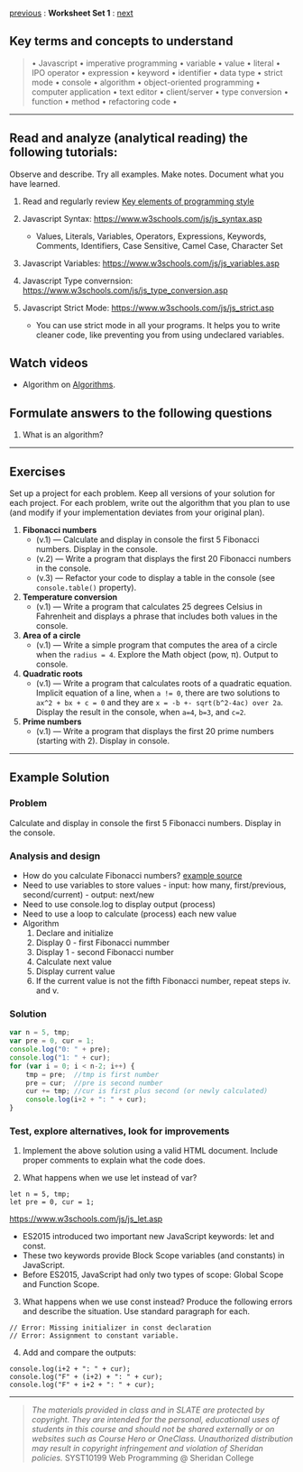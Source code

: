 [previous]() 
: **Worksheet Set 1**
: [next](set02.md)


## Key terms and concepts to understand
> &bull; Javascript  &bull; imperative programming  &bull; variable  &bull; value  &bull; literal  &bull; IPO operator &bull; expression  &bull; keyword  &bull; identifier  &bull;  data type &bull; strict mode  &bull; console  &bull;  algorithm  &bull; object-oriented programming  &bull; computer application  &bull;  text editor  &bull; client/server  &bull;  type conversion  &bull; function &bull; method &bull; refactoring code &bull;
> 
---



## Read and analyze (analytical reading) the following tutorials:
Observe and describe. Try all examples. Make notes. Document what you have learned.

1. Read and regularly review [Key elements of programming style](../noteworthy/key_elements_of_programming.md)

1. Javascript Syntax: https://www.w3schools.com/js/js_syntax.asp
    - Values, Literals, Variables, Operators, Expressions, Keywords, Comments, Identifiers, Case Sensitive, Camel Case, Character Set

2. Javascript Variables: https://www.w3schools.com/js/js_variables.asp

3. Javascript Type convernsion: https://www.w3schools.com/js/js_type_conversion.asp

4. Javascript Strict Mode: https://www.w3schools.com/js/js_strict.asp

    - You can use strict mode in all your programs. It helps you to write cleaner code, like preventing you from using undeclared variables.



## Watch videos

- Algorithm on [Algorithms](https://youtu.be/6hfOvs8pY1k). 



## Formulate answers to the following questions
1. What is an algorithm?


---


## Exercises
Set up a project for each problem. Keep all versions of your solution for each project.  For each problem, write out the
algorithm that you plan to use (and modify if your implementation deviates from your original
plan).


1. **Fibonacci numbers** 
	- (v.1) &mdash; Calculate and display in console the first 5 Fibonacci numbers. Display in the console.
	- (v.2) &mdash; Write a program that displays the first 20 Fibonacci numbers in the console.
	- (v.3) &mdash; Refactor your code to display a table in the console (see `console.table()` property).
2. **Temperature conversion** 
	- (v.1) &mdash; Write a program that calculates 25 degrees Celsius in Fahrenheit and displays a phrase that includes both values in the console.
6. **Area of a circle** 
	- (v.1) &mdash;  Write a simple program that computes the area of a circle when the `radius = 4`. Explore the Math object (pow, π). Output to console.
7. **Quadratic roots** 
	- (v.1) &mdash; Write a program that calculates roots of a quadratic equation. Implicit equation of a line, when `a != 0`, there are two solutions to `ax^2 + bx + c = 0` and they are `x = -b +- sqrt(b^2-4ac) over 2a`. Display the result in the console, when `a=4`, `b=3`, and `c=2`.
8. **Prime numbers** 
	- (v.1) &mdash; Write a program that displays the first 20 prime numbers (starting with 2). Display in console.

---

## Example Solution

### Problem
Calculate and display in console the first 5 Fibonacci numbers. Display in the console.

### Analysis and design
- How do you calculate Fibonacci numbers? [example source](https://en.wikipedia.org/wiki/Fibonacci_number)
- Need to use variables to store values - input: how many, first/previous, second/current) - output: next/new
- Need to use console.log to display output (process)
- Need to use a loop to calculate (process) each new value 
- Algorithm
	1. Declare and initialize
 	2. Display 0 - first Fibonacci nummber
 	3. Display 1 - second Fibonacci number
 	4. Calculate next value
 	5. Display current value
 	6. If the current value is not the fifth Fibonacci number, repeat steps iv. and v.

### Solution

```js
var n = 5, tmp;
var pre = 0, cur = 1;
console.log("0: " + pre);
console.log("1: " + cur);
for (var i = 0; i < n-2; i++) {
	tmp = pre;  //tmp is first number
	pre = cur;  //pre is second number
	cur += tmp; //cur is first plus second (or newly calculated)
	console.log(i+2 + ": " + cur);
}
```

### Test, explore alternatives, look for improvements
1. Implement the above solution using a valid HTML document. Include proper comments to explain what the code does.


2. What happens when we use let instead of var?
```
let n = 5, tmp;
let pre = 0, cur = 1;
```

https://www.w3schools.com/js/js_let.asp

- ES2015 introduced two important new JavaScript keywords: let and const.
- These two keywords provide Block Scope variables (and constants) in JavaScript.
- Before ES2015, JavaScript had only two types of scope: Global Scope and Function Scope.



3. What happens when we use const instead? Produce the following errors and describe the situation. Use standard paragraph for each.
```
// Error: Missing initializer in const declaration
// Error: Assignment to constant variable.
```

4. Add and compare the outputs:
```
console.log(i+2 + ": " + cur);
console.log("F" + (i+2) + ": " + cur);
console.log("F" + i+2 + ": " + cur);
```


    
---
> *The materials provided in class and in SLATE are protected by copyright. They are intended for the personal, educational uses of students in this course and should not be shared externally or on websites such as Course Hero or OneClass. Unauthorized distribution may result in copyright infringement and violation of Sheridan policies.*
> SYST10199 Web Programming @ Sheridan College


